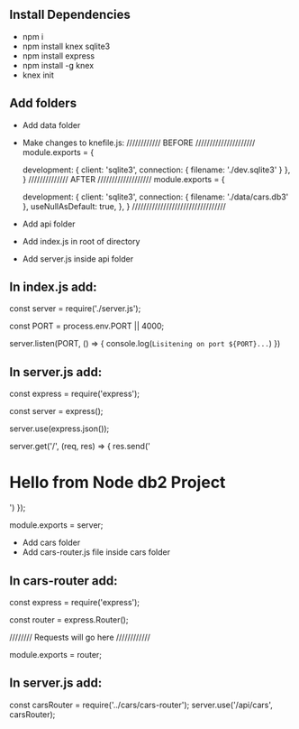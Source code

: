 ## Install Dependencies
- npm i
- npm install knex sqlite3
- npm install express
- npm install -g knex
- knex init

## Add folders
- Add data folder
- Make changes to knefile.js:
//////////// BEFORE /////////////////////
module.exports = {

  development: {
    client: 'sqlite3',
    connection: {
      filename: './dev.sqlite3'
    }
  },
}
////////////// AFTER ///////////////////
module.exports = {

  development: {
    client: 'sqlite3',
    connection: {
      filename: './data/cars.db3'
    },
    useNullAsDefault: true,
  },
}
/////////////////////////////////
- Add api folder
- Add index.js in root of directory
- Add server.js inside api folder

## In index.js add: 
const server = require('./server.js');

const PORT = process.env.PORT || 4000;

server.listen(PORT, () => {
    console.log(`Lisitening on port ${PORT}...`)
})

## In server.js add:
const express = require('express');

const server = express();

server.use(express.json());

server.get('/', (req, res) => {
    res.send('<h1>Hello from Node db2 Project</h1>')
});

module.exports = server;

- Add cars folder
- Add cars-router.js file inside cars folder

## In cars-router add:
const express = require('express');

const router = express.Router();

//////// Requests will go here ////////////

module.exports = router;

## In server.js add:
const carsRouter = require('../cars/cars-router');
server.use('/api/cars', carsRouter);
